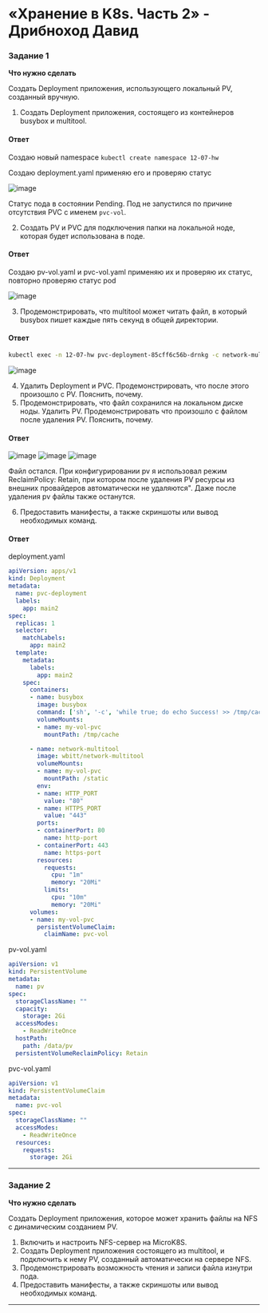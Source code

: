 # «Хранение в K8s. Часть 2» - Дрибноход Давид

### Задание 1

**Что нужно сделать**

Создать Deployment приложения, использующего локальный PV, созданный вручную.

1. Создать Deployment приложения, состоящего из контейнеров busybox и multitool.

#### Ответ

Создаю новый namespace ```kubectl create namespace 12-07-hw```

Создаю deployment.yaml применяю его и проверяю статус

![image](https://github.com/DrDavidN/12-07-hw/assets/128225763/167f1596-0788-402a-90f1-1b8a932bcd61)

Статус пода в состоянии Pending. Под не запустился по причине отсутствия PVC с именем ```pvc-vol```.

2. Создать PV и PVC для подключения папки на локальной ноде, которая будет использована в поде.

#### Ответ

Создаю pv-vol.yaml и pvc-vol.yaml применяю их и проверяю их статус, повторно проверяю статус pod

![image](https://github.com/DrDavidN/12-07-hw/assets/128225763/eef3442f-8387-484a-8fa7-8442358d2995)

3. Продемонстрировать, что multitool может читать файл, в который busybox пишет каждые пять секунд в общей директории. 

#### Ответ

```BASH
kubectl exec -n 12-07-hw pvc-deployment-85cff6c56b-drnkg -c network-multitool -it -- sh
```
![image](https://github.com/DrDavidN/12-07-hw/assets/128225763/1170ff54-3538-46dc-9d09-57973acfbd7f)


4. Удалить Deployment и PVC. Продемонстрировать, что после этого произошло с PV. Пояснить, почему.
5. Продемонстрировать, что файл сохранился на локальном диске ноды. Удалить PV.  Продемонстрировать что произошло с файлом после удаления PV. Пояснить, почему.

#### Ответ

![image](https://github.com/DrDavidN/12-07-hw/assets/128225763/61566e5a-c40a-4be4-9df2-ac513a3ca17a)
![image](https://github.com/DrDavidN/12-07-hw/assets/128225763/fe0f900e-919a-43a9-baa7-38fa844163e0)
![image](https://github.com/DrDavidN/12-07-hw/assets/128225763/4e839ea6-3908-4b97-8337-510fdc2abd2d)

Файл остался. При конфигурировании pv я использовал режим ReclaimPolicy: Retain, при котором после удаления PV ресурсы из внешних провайдеров автоматически не удаляются". Даже после удаления pv файлы также останутся.

6. Предоставить манифесты, а также скриншоты или вывод необходимых команд.

#### Ответ

deployment.yaml

```YAML
apiVersion: apps/v1
kind: Deployment
metadata:
  name: pvc-deployment
  labels:
    app: main2
spec:
  replicas: 1
  selector:
    matchLabels:
      app: main2
  template:
    metadata:
      labels:
        app: main2
    spec:
      containers:
      - name: busybox
        image: busybox
        command: ['sh', '-c', 'while true; do echo Success! >> /tmp/cache/success.txt; sleep 5; done']
        volumeMounts:
        - name: my-vol-pvc
          mountPath: /tmp/cache

      - name: network-multitool
        image: wbitt/network-multitool
        volumeMounts:
        - name: my-vol-pvc
          mountPath: /static
        env:
        - name: HTTP_PORT
          value: "80"
        - name: HTTPS_PORT
          value: "443"
        ports:
        - containerPort: 80
          name: http-port
        - containerPort: 443
          name: https-port
        resources:
          requests:
            cpu: "1m"
            memory: "20Mi"
          limits:
            cpu: "10m"
            memory: "20Mi"
      volumes:
      - name: my-vol-pvc
        persistentVolumeClaim:
          claimName: pvc-vol
```

pv-vol.yaml

```YAML
apiVersion: v1
kind: PersistentVolume
metadata:
  name: pv
spec:
  storageClassName: ""
  capacity:
    storage: 2Gi
  accessModes:
    - ReadWriteOnce
  hostPath:
    path: /data/pv
  persistentVolumeReclaimPolicy: Retain
```

pvc-vol.yaml

```YAML
apiVersion: v1
kind: PersistentVolumeClaim
metadata:
  name: pvc-vol
spec:
  storageClassName: ""
  accessModes:
    - ReadWriteOnce
  resources:
    requests:
      storage: 2Gi
```

------

### Задание 2

**Что нужно сделать**

Создать Deployment приложения, которое может хранить файлы на NFS с динамическим созданием PV.

1. Включить и настроить NFS-сервер на MicroK8S.
2. Создать Deployment приложения состоящего из multitool, и подключить к нему PV, созданный автоматически на сервере NFS.
3. Продемонстрировать возможность чтения и записи файла изнутри пода. 
4. Предоставить манифесты, а также скриншоты или вывод необходимых команд.

------
